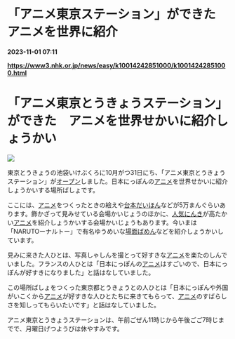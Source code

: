 # 「アニメ東京ステーション」ができた アニメを世界に紹介

**2023-11-01 07:11**

**https://www3.nhk.or.jp/news/easy/k10014242851000/k10014242851000.html**

「アニメ東京とうきょうステーション」ができた　アニメを世界せかいに紹介しょうかい
========================================

![](https://www3.nhk.or.jp/news/html/20231031/K10014242851_2310311220_1031124345_01_02.jpg)  

東京とうきょうの池袋いけぶくろに10月がつ31日にち、「アニメ東京とうきょうステーション」が[オープン](javascript:void(0))しました。日本にっぽんの[アニメ](javascript:void(0))を世界せかいに紹介しょうかいする場所ばしょです。

ここには、[アニメ](javascript:void(0))をつくったときの絵えや[台本だいほん](javascript:void(0))などが5万まんぐらいあります。飾かざって見みせている会場かいじょうのほかに、[人気にんき](javascript:void(0))が高たかい[アニメ](javascript:void(0))を紹介しょうかいする会場かいじょうもあります。今いまは「NARUTOーナルトー」で有名ゆうめいな[場面ばめん](javascript:void(0))などを紹介しょうかいしています。

見みに来きた人ひとは、写真しゃしんを撮とって好すきな[アニメ](javascript:void(0))を楽たのしんでいました。フランスの人ひとは「日本にっぽんの[アニメ](javascript:void(0))はすごいので、日本にっぽんが好すきになりました」と話はなしていました。

この場所ばしょをつくった東京都とうきょうとの人ひとは「日本にっぽんや外国がいこくから[アニメ](javascript:void(0))が好すきな人ひとたちに来きてもらって、[アニメ](javascript:void(0))のすばらしさを知しってもらいたいです」と話はなしていました。

アニメ東京とうきょうステーションは、午前ごぜん11時じから午後ごご7時じまでで、月曜日げつようびは休やすみです。